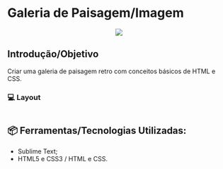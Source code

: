 # Galeria de Paisagem/Imagem
<p align="center">
    <img src="https://user-images.githubusercontent.com/48417347/62843340-90f79280-bc8f-11e9-8a09-5c4a093c7502.PNG">
</p>

## Introdução/Objetivo
Criar uma galeria de paisagem retro com conceitos básicos de HTML e CSS.

### 💻 Layout
<p align="center">
    <img src="">
</p>

## 📦 Ferramentas/Tecnologias Utilizadas:
- Sublime Text;
- HTML5 e CSS3 / HTML e CSS.